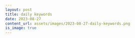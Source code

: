 ```yaml
---
layout: post
title: daily keywords
date: 2023-08-27
content_url: assets/images/2023-08-27-daily-keywords.png
is_image: true
---
```

